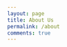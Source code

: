 ```yaml
---
layout: page
title: About Us
permalink: /about
comments: true
---
```


<div class="row justify-content-between">
<div class="col-md-8 pr-5">

</div> 
